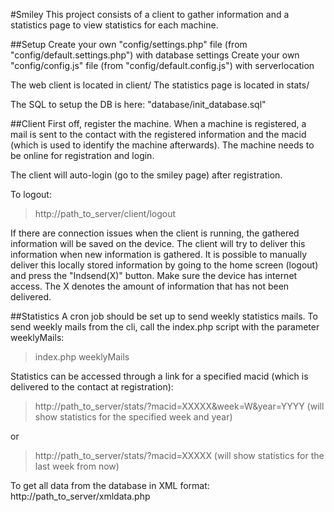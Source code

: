 #Smiley
This project consists of a client to gather information and a statistics page to view statistics for each machine.

##Setup
Create your own "config/settings.php" file (from "config/default.settings.php") with database settings
Create your own "config/config.js" file (from "config/default.config.js") with serverlocation

The web client is located in client/
The statistics page is located in stats/

The SQL to setup the DB is here: "database/init_database.sql"

##Client
First off, register the machine. When a machine is registered, a mail is sent to the contact with the registered information and the macid (which is used to identify the machine afterwards).
The machine needs to be online for registration and login.

The client will auto-login (go to the smiley page) after registration.

To logout:
> http://path_to_server/client/logout

If there are connection issues when the client is running, the gathered information will be saved on the device.
The client will try to deliver this information when new information is gathered.
It is possible to manually deliver this locally stored information by going to the home screen (logout) and press the "Indsend(X)" button. Make sure the device has internet access.
The X denotes the amount of information that has not been delivered.

##Statistics
A cron job should be set up to send weekly statistics mails.
To send weekly mails from the cli, call the index.php script with the parameter weeklyMails:
> index.php weeklyMails

Statistics can be accessed through a link for a specified macid (which is delivered to the contact at registration):
> http://path_to_server/stats/?macid=XXXXX&week=W&year=YYYY  (will show statistics for the specified week and year)

or
> http://path_to_server/stats/?macid=XXXXX    (will show statistics for the last week from now)

To get all data from the database in XML format:
http://path_to_server/xmldata.php
